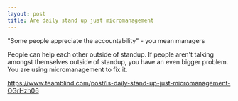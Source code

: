 ```yaml
---
layout: post
title: Are daily stand up just micromanagement
---
```


"Some people appreciate the accountability" - you mean managers

People can help each other outside of standup. If people aren't talking amongst themselves outside of standup, you have an even bigger problem. You are using micromanagement to fix it.

https://www.teamblind.com/post/Is-daily-stand-up-just-micromanagement-OGrHzh06